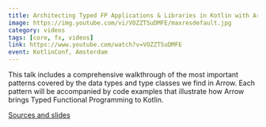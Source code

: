 ```yaml
---
title: Architecting Typed FP Applications & Libraries in Kotlin with Arrow
image: https://img.youtube.com/vi/VOZZTSuDMFE/maxresdefault.jpg
category: videos
tags: [core, fx, videos]
link: https://www.youtube.com/watch?v=VOZZTSuDMFE
event: KotlinConf, Amsterdam
---
```


This talk includes a comprehensive walkthrough of the most important patterns covered by the data types and type classes we find in Arrow. Each pattern will be accompanied by code examples that illustrate how Arrow brings Typed Functional Programming to Kotlin.

[Sources and slides](https://github.com/47deg/arrow-architecture)
